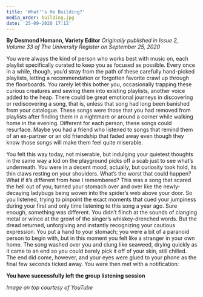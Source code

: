 ```yaml
---
title: 'What''s He Building?'
media_order: building.jpg
date: '25-09-2020 17:12'
---
```


**By Desmond Homann, Variety Editor** _Originally published in Issue 2, Volume 33 of The University Register on September 25, 2020_

You were always the kind of person who works best with music on, each playlist specifically curated to keep you as focused as possible. Every once in a while, though, you’d stray from the path of these carefully hand-picked playlists, letting a recommendation or forgotten favorite crawl up through the floorboards. You rarely let this bother you, occasionally trapping these curious creatures and sewing them into existing playlists, another voice added to the heap. There could be great emotional journeys in discovering or rediscovering a song, that is, unless that song had long been banished from your catalogue. These songs were those that you had removed from playlists after finding them in a nightmare or around a corner while walking home in the evening. Different for each person, these songs could resurface. Maybe you had a friend who listened to songs that remind them of an ex-partner or an old friendship that faded away even though they know those songs will make them feel quite miserable.

You felt this way today, not miserable, but indulging your quietest thoughts in the same way a kid on the playground picks off a scab just to see what’s underneath. You were in a decent mood, actually, but curiosity took hold, its thin claws resting on your shoulders. What’s the worst that could happen? What if it’s different from how I remembered? This was a song that scared the hell out of you, turned your stomach over and over like the newly-decaying ladybugs being woven into the spider’s web above your door. So you listened, trying to pinpoint the exact moments that cued your jumpiness during your first and only time listening to this song a year ago. Sure enough, something was different. You didn’t flinch at the sounds of clanging metal or wince at the growl of the singer’s whiskey-drenched words. But the dread returned, unforgiving and instantly recognizing your cautious expression. You put a hand to your stomach; you were a bit of a paranoid person to begin with, but in this moment you felt like a stranger in your own home. The song washed over you and clung like seaweed, drying quickly as it came to an end so you could barely pick it off of your skin, still chilled. The end did come, however, and your eyes were glued to your phone as the final few seconds ticked away. You were then met with a notification:

**You have successfully left the group listening session**

_Image on top courtesy of YouTube_